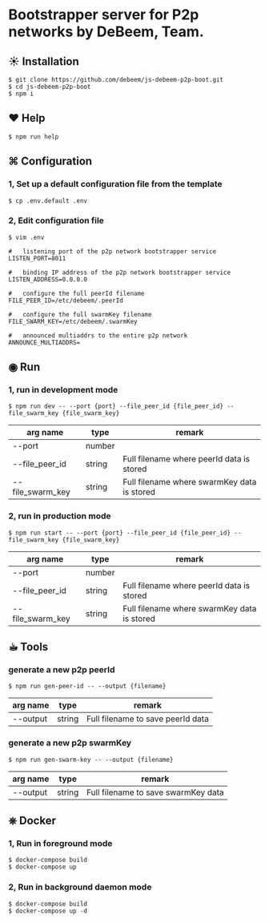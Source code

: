 # Bootstrapper server for P2p networks by DeBeem, Team.


## ☀︎ Installation
```shell
$ git clone https://github.com/debeem/js-debeem-p2p-boot.git
$ cd js-debeem-p2p-boot
$ npm i
```


## ❤︎ Help
```shell
$ npm run help
```


## ⌘ Configuration

### 1, Set up a default configuration file from the template
```shell
$ cp .env.default .env
```

### 2, Edit configuration file
```shell
$ vim .env
```

```shell
#   listening port of the p2p network bootstrapper service
LISTEN_PORT=8011

#   binding IP address of the p2p network bootstrapper service
LISTEN_ADDRESS=0.0.0.0

#   configure the full peerId filename
FILE_PEER_ID=/etc/debeem/.peerId

#   configure the full swarmKey filename
FILE_SWARM_KEY=/etc/debeem/.swarmKey

#   announced multiaddrs to the entire p2p network
ANNOUNCE_MULTIADDRS=
```



## ◉ Run

### 1, run in development mode
```shell
$ npm run dev -- --port {port} --file_peer_id {file_peer_id} --file_swarm_key {file_swarm_key}
```
| arg name         | type   | remark                                      |
|------------------|--------|---------------------------------------------|
| --port           | number |                                             |
| --file_peer_id   | string | Full filename where peerId data is stored   |
| --file_swarm_key | string | Full filename where swarmKey data is stored |


### 2, run in production mode
```shell
$ npm run start -- --port {port} --file_peer_id {file_peer_id} --file_swarm_key {file_swarm_key}
```
| arg name         | type   | remark                                      |
|------------------|--------|---------------------------------------------|
| --port           | number |                                             |
| --file_peer_id   | string | Full filename where peerId data is stored   |
| --file_swarm_key | string | Full filename where swarmKey data is stored |


## ☕︎ Tools
### generate a new p2p peerId
```shell
$ npm run gen-peer-id -- --output {filename}
```
| arg name         | type   | remark                                          |
|------------------|--------|-------------------------------------------------|
| --output   | string | Full filename to save peerId data   |

### generate a new p2p swarmKey
```shell
$ npm run gen-swarm-key -- --output {filename}
```
| arg name         | type   | remark                              |
|------------------|--------|-------------------------------------|
| --output   | string | Full filename to save swarmKey data |


## ⎈ Docker
### 1, Run in foreground mode
```shell
$ docker-compose build
$ docker-compose up
```

### 2, Run in background daemon mode
```shell
$ docker-compose build
$ docker-compose up -d
```